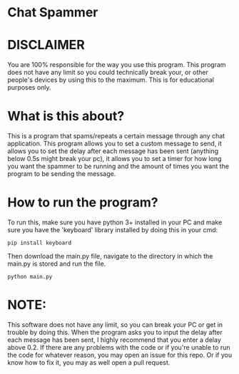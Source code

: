 # Chat Spammer

# DISCLAIMER
You are 100% responsible for the way you use this program. This program does not have any limit so you could technically break your, or other people's devices by using this to the maximum. This is for educational purposes only.


# What is this about?
This is a program that spams/repeats a certain message through any chat application. This program allows you to set a custom message to send, it allows you to set the delay after each message has been sent (anything below 0.5s might break your pc), it allows you to set a timer for how long you want the spammer to be running and the amount of times you want the program to be sending the message.

# How to run the program?
To run this, make sure you have python 3+ installed in your PC and make sure you have the 'keyboard' library installed by doing this in your cmd:
```
pip install keyboard
```

Then download the main.py file, navigate to the directory in which the main.py is stored and run the file.

```
python main.py
```

# NOTE:
This software does not have any limit, so you can break your PC or get in trouble by doing this. When the program asks you to input the delay after each message has been sent, I highly recommend that you enter a delay above 0.2.
If there are any problems with the code or if you're unable to run the code for whatever reason, you may open an issue for this repo. Or if you know how to fix it, you may as well open a pull request.
